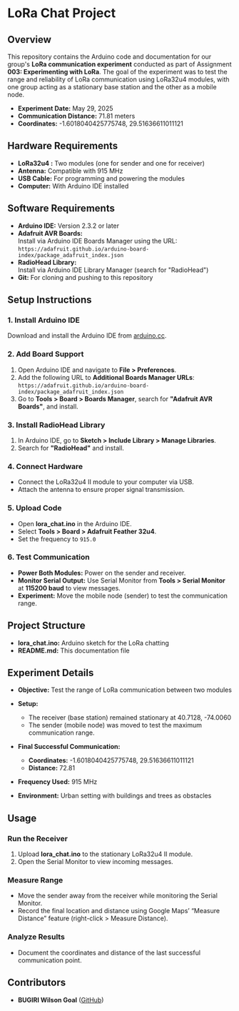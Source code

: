 # LoRa Chat Project

## Overview

This repository contains the Arduino code and documentation for our group's **LoRa communication experiment** conducted as part of Assignment **003: Experimenting with LoRa**. The goal of the experiment was to test the range and reliability of LoRa communication using LoRa32u4  modules, with one group acting as a stationary base station and the other as a mobile node.

- **Experiment Date:** May 29, 2025 
- **Communication Distance:** 71.81 meters
- **Coordinates:**  -1.6018040425775748, 29.51636611011121

## Hardware Requirements

- **LoRa32u4 :** Two modules (one for sender and one for receiver)
- **Antenna:** Compatible with 915 MHz
- **USB Cable:** For programming and powering the modules
- **Computer:** With Arduino IDE installed

## Software Requirements

- **Arduino IDE:** Version 2.3.2 or later
- **Adafruit AVR Boards:**  
  Install via Arduino IDE Boards Manager using the URL:  
  `https://adafruit.github.io/arduino-board-index/package_adafruit_index.json`
- **RadioHead Library:**  
  Install via Arduino IDE Library Manager (search for "RadioHead")
- **Git:** For cloning and pushing to this repository

## Setup Instructions

### 1. Install Arduino IDE

Download and install the Arduino IDE from [arduino.cc](https://www.arduino.cc).

### 2. Add Board Support

1. Open Arduino IDE and navigate to **File > Preferences**.
2. Add the following URL to **Additional Boards Manager URLs**:  
   `https://adafruit.github.io/arduino-board-index/package_adafruit_index.json`
3. Go to **Tools > Board > Boards Manager**, search for **"Adafruit AVR Boards"**, and install.

### 3. Install RadioHead Library

1. In Arduino IDE, go to **Sketch > Include Library > Manage Libraries**.
2. Search for **"RadioHead"** and install.

### 4. Connect Hardware

- Connect the LoRa32u4 II module to your computer via USB.
- Attach the antenna to ensure proper signal transmission.

### 5. Upload Code

- Open **lora_chat.ino**  in the Arduino IDE.
- Select **Tools > Board > Adafruit Feather 32u4**.
- Set the frequency to `915.0`

### 6. Test Communication

- **Power Both Modules:** Power on the sender and receiver.
- **Monitor Serial Output:** Use Serial Monitor from **Tools > Serial Monitor** at **115200 baud** to view messages.
- **Experiment:** Move the mobile node (sender) to test the communication range.

## Project Structure

- **lora_chat.ino:** Arduino sketch for the LoRa chatting
- **README.md:** This documentation file

## Experiment Details

- **Objective:** Test the range of LoRa communication between two modules
- **Setup:**  
  - The receiver (base station) remained stationary at 40.7128, -74.0060 
  - The sender (mobile node) was moved to test the maximum communication range.
- **Final Successful Communication:**  
  - **Coordinates:**  -1.6018040425775748, 29.51636611011121
  - **Distance:** 72.81

- **Frequency Used:** 915 MHz 
- **Environment:** Urban setting with buildings and trees as obstacles 

## Usage

### Run the Receiver

1. Upload **lora_chat.ino** to the stationary LoRa32u4 II module.
2. Open the Serial Monitor to view incoming messages.


### Measure Range

- Move the sender away from the receiver while monitoring the Serial Monitor.
- Record the final location and distance using Google Maps’ “Measure Distance” feature (right-click > Measure Distance).

### Analyze Results

- Document the coordinates and distance of the last successful communication point.

## Contributors
- **BUGIRI Wilson Goal** ([GitHub](https://github.com/goal651))


